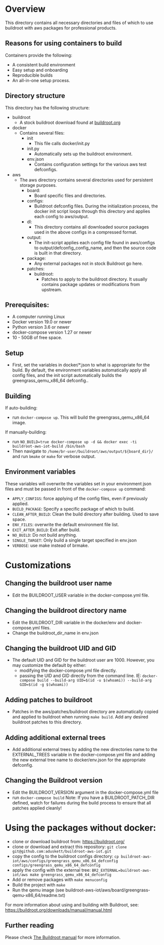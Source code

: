 

# Overview
This directory contains all necessary directories and files of which to use buildroot with aws packages for professional products.

## Reasons for using containers to build
Containers provide the following:
  - A consistent build environment
  - Easy setup and onboarding
  - Reproducible builds
  - An all-in-one setup process.

## Directory structure
This directory has the following structure:
  - buildroot
    - A stock buildroot download found at [buildroot.org](https://buildroot.org/) 
  - docker
    - Contains several files:
      - init
        - This file calls docker/init.py
      - init.py
        - Automatically sets up the buildroot environment.
      - env.json
        - Contains configuration settings for the various aws test defconfigs.
  - aws
    - The aws directory contains several directories used for persistent storage purposes.
        - board:
          - Board specific files and directories.
        - configs:
          - Buildroot defconfig files. During the initialization process, the docker init script loops through this directory and applies each config to aws/output.
        - dl:
          - This directory contains all downloaded source packages used in the above configs in a compressed format.
        - output:
          - The init-script applies each config file found in aws/configs to output/defconfig_config_name, and then the source code is built in that directory.
        - package:
          - Any external packages not in stock Buildroot go here.
        - patches:
          - buildroot:
            - Patches to apply to the buildroot directory. It usually contains package updates or modifications from upstream.

## Prerequisites:
- A computer running Linux
- Docker version 19.0 or newer
- Python version 3.6 or newer
- docker-compose version 1.27 or newer
- 10 - 50GB of free space.

## Setup
  - First, set the variables in docker/*.json to what is appropriate for the build.
    By default, the environment variables automatically apply all config files, and the init script automatically builds the greengrass_qemu_x86_64 defconfig..

## Building
If auto-building:
  - run `docker-compose up`. This will build the greengrass_qemu_x86_64 image.

If manually-building:
  - run `NO_BUILD=true docker-compose up -d && docker exec -ti buildroot-aws-iot-build /bin/bash`
  - Then navigate to `/home/br-user/buildroot/aws/output/${board_dir}/` and run `bmake` or `make` for verbose output.

## Environment variables
These variables will overwrite the variables set in your environment json files and must be passed in front of the `docker-compose up` command:
  - `APPLY_CONFIGS`: force applying of the config files, even if previously applied.
  - `BUILD_PACKAGE`: Specify a specific package of which to build.
  - `CLEAN_AFTER_BUILD`: Clean the build directory after building. Used to save space.
  - `ENV_FILES`: overwrite the default environment file list.
  - `EXIT_AFTER_BUILD`: Exit after build.
  - `NO_BUILD`: Do not build anything.
  - `SINGLE_TARGET`: Only build a single target specified in env.json
  - `VERBOSE`: use make instead of brmake.

# Customizations

## Changing the buildroot user name
  - Edit the BUILDROOT_USER variable in the docker-compose.yml file.

## Changing the buildroot directory name
  - Edit the BUILDROOT_DIR variable in the docker/env and docker-compose.yml files.
  - Change the buildroot_dir_name in env.json

## Changing the buildroot UID and GID
  - The default UID and GID for the buildroot user are 1000. However, you may customize the default by either:
    - modifying the docker-compose.yml file directly.
    - passing the UID and GID directly from the command line. IE: `docker-compose build --build-arg UID=$(id -u $(whoami)) --build-arg GID=$(id -g $(whoami))`

## Adding patches to buildroot
  - Patches in the aws/patches/buildroot directory are automatically copied and applied to buildroot when running `make build`.
    Add any desired buildroot patches to this directory.

## Adding additional external trees
  - Add additional external trees by adding the new directories name to the EXTERNAL_TREES variable in the docker-compose.yml file and adding the new external tree
    name to docker/env.json for the appropriate defconfig.

## Changing the Buildroot version
  - Edit the BUILDROOT_VERSION argument in the docker-compose.yml file
  - run `docker-compose build`
  Note: If you have a BUILDROOT_PATCH_DIR defined, watch for failures during the build process to ensure that all patches applied cleanly!

# Using the packages without docker:
- clone or download buildroot from: https://buildroot.org/
- clone or download and extract this repository: `git clone git@github.com:aduskett/buildroot-aws-iot.git`
- copy the config to the buildroot configs directory: `cp buildroot-aws-iot/aws/configs/greengrass_qemu_x86_64_defconfig configs/greengrass_qemu_x86_64_defconfig`
- apply the config with the external tree: `BR2_EXTERNAL=buildroot-aws-iot/aws make greengrass_qemu_x86_64_defconfig`
- Add or remove packages with `make menuconfig`
- Build the project with `make`
- Run the qemu image (see buildroot-aws-iot/aws/board/greengrass-qemu-x86_64/readme.txt)

For more information about using and building with Buildroot, see: https://buildroot.org/downloads/manual/manual.html

## Further reading
Please check [The Buildroot manual](https://buildroot.org/downloads/manual/manual.html) for more information.

